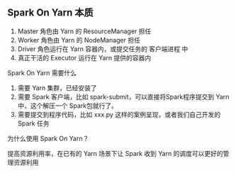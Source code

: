 ## Spark On Yarn 本质

1. Master 角色由 Yarn 的 ResourceManager 担任
2. Worker 角色由 Yarn 的 NodeManager 担任
3. Driver 角色运行在 Yarn 容器内，或提交任务的 客户端进程 中
4. 真正干活的 Executor 运行在 Yarn 提供的容器内



Spark On Yarn 需要什么

1. 需要 Yarn 集群，已经安装了
2. 需要 Spark 客户端，比如 spark-submit，可以直接将Spark程序提交到 Yarn中，这个解压一个 Spark包就行了。
3. 需要提交到程序代码，比如 xxx.py 这样的案例呈现，或者我们自己开发的 Spark 任务





为什么使用 Spark On Yarn？

提高资源利用率，在已有的 Yarn 场景下让 Spark 收到 Yarn 的调度可以更好的管理资源利用

